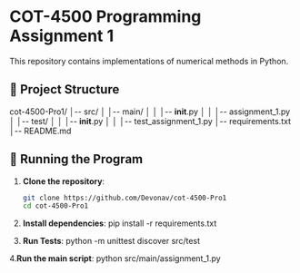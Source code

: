 # COT-4500 Programming Assignment 1

This repository contains implementations of numerical methods in Python.

## 📁 Project Structure

cot-4500-Pro1/
│-- src/
│   │-- main/
│   │   │-- __init__.py
│   │   │-- assignment_1.py
│   │-- test/
│   │   │-- __init__.py
│   │   │-- test_assignment_1.py
│-- requirements.txt
│-- README.md

## 🚀 Running the Program

1. **Clone the repository**:
   ```bash
   git clone https://github.com/Devonav/cot-4500-Pro1
   cd cot-4500-Pro1
2. **Install dependencies**:
pip install -r requirements.txt

3. **Run Tests**:
python -m unittest discover src/test

4.**Run the main script**:
python src/main/assignment_1.py